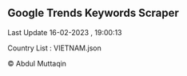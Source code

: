 

## Google Trends Keywords Scraper 
 
Last Update 16-02-2023 , 19:00:13

Country List :
VIETNAM.json



© Abdul Muttaqin 
